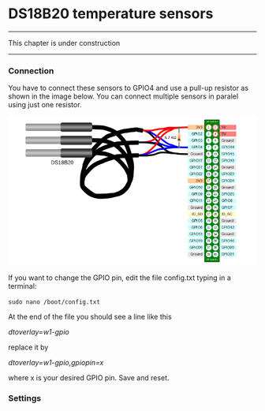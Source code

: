 # DS18B20 temperature sensors

---

This chapter is under construction

---
### Connection



You have to connect these sensors to GPIO4 and use a pull-up resistor as shown in the image below. You can connect multiple sensors in paralel using just one resistor.

![](DS18B20_1.png)

If you want to change the GPIO pin, edit the file config.txt typing in a terminal:

```sudo nano /boot/config.txt```


At the end of the file you should see a line like this

*dtoverlay=w1-gpio*

replace it by

*dtoverlay=w1-gpio,gpiopin=x*

where x is your desired GPIO pin. Save and reset.

### Settings